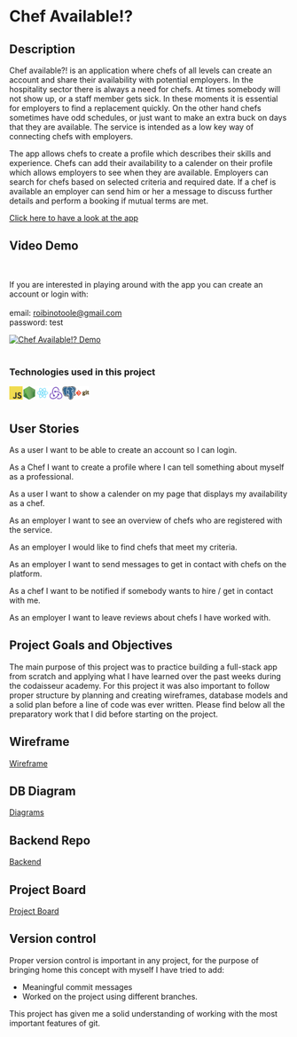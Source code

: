 # Chef Available!?

## Description
Chef available?! is an application where chefs of all levels can create an account and share their availability with potential employers. In the hospitality sector there is always a need for chefs. At times somebody will not show up, or a staff member gets sick. In these moments it is essential for employers to find a replacement quickly. On the other hand chefs sometimes have odd schedules, or just want to make an extra buck on days that they are available. The service is intended as a low key way of connecting chefs with employers.

The app allows chefs to create a profile which describes their skills and experience. Chefs can add their availability to a calender on their profile which allows employers to see when they are available. Employers can search for chefs based on selected criteria and required date. If a chef is available an employer can send him or her a message to discuss further details and perform a booking if mutual terms are met.

[Click here to have a look at the app](https://zen-hamilton-949754.netlify.app/)

## Video Demo 
<br/>

If you are interested in playing around with the app you can create an account or login with: <br/><br/>
email: roibinotoole@gmail.com <br/>
password: test <br/>

[![Chef Available!? Demo](https://img.youtube.com/vi/u8zJCZMMB9k/0.jpg)](https://www.youtube.com/watch?v=u8zJCZMMB9k) <br/><br/>

### Technologies used in this project

<img align="left" alt="JavaScript" width="24px" src="https://raw.githubusercontent.com/github/explore/80688e429a7d4ef2fca1e82350fe8e3517d3494d/topics/javascript/javascript.png" />
<img align="left" alt="Node.js" width="24px" src="https://raw.githubusercontent.com/github/explore/80688e429a7d4ef2fca1e82350fe8e3517d3494d/topics/nodejs/nodejs.png" />
<img align="left" alt="React" width="24px" src="https://raw.githubusercontent.com/github/explore/80688e429a7d4ef2fca1e82350fe8e3517d3494d/topics/react/react.png" />
<img align="left" alt="Redux" width="24px" src="https://raw.githubusercontent.com/github/explore/80688e429a7d4ef2fca1e82350fe8e3517d3494d/topics/redux/redux.png" />
<img align="left" alt="MySQL" width="24px" src="https://raw.githubusercontent.com/github/explore/80688e429a7d4ef2fca1e82350fe8e3517d3494d/topics/postgresql/postgresql.png" />
<img align="left" alt="Git" width="24px" src="https://raw.githubusercontent.com/github/explore/80688e429a7d4ef2fca1e82350fe8e3517d3494d/topics/git/git.png" />
<br/> <br/>


## User Stories

As a user I want to be able to create an account so I can login.

As a Chef I want to create a profile where I can tell something about myself as a professional.

As a user I want to show a calender on my page that displays my availability as a chef.

As an employer I want to see an overview of chefs who are registered with the service.

As an employer I would like to find chefs that meet my criteria. 

As an employer I want to send messages to get in contact with chefs on the platform.

As a chef I want to be notified if somebody wants to hire / get in contact with me.
      
As an employer I want to leave reviews about chefs I have worked with.

## Project Goals and Objectives

The main purpose of this project was to practice building a full-stack app from scratch and applying 
what I have learned over the past weeks during the codaisseur academy. For this project it was also important
to follow proper structure by planning and creating wireframes, database models and a solid plan before
a line of code was ever written. Please find below all the preparatory work that I did before starting on the
project.

## Wireframe

[Wireframe](https://wireframepro.mockflow.com/view/M1a7cdbf85114bbbc76b1f601042341311605703879138)

## DB Diagram

[Diagrams](https://dbdiagram.io/d/5f9bddd43a78976d7b79cfde)

## Backend Repo

[Backend](https://github.com/RDOToole89/chef-available-server)

## Project Board

[Project Board](https://github.com/RDOToole89/chef-available-client/projects/1)
<br/>

## Version control
Proper version control is important in any project, for the purpose of bringing home
this concept with myself I have tried to add:

* Meaningful commit messages
* Worked on the project using different branches.

This project has given me a solid understanding of working with the most important features of git.



